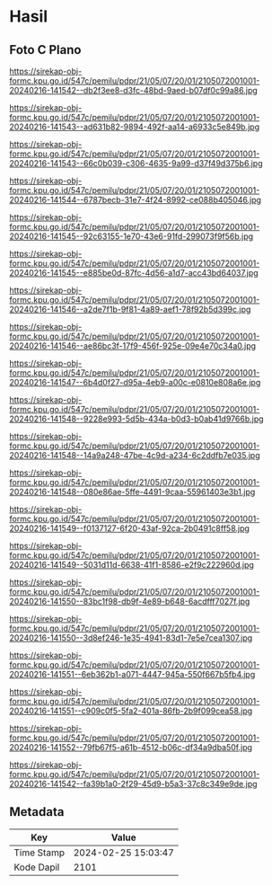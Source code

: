 # Hasil

## Foto C Plano

https://sirekap-obj-formc.kpu.go.id/547c/pemilu/pdpr/21/05/07/20/01/2105072001001-20240216-141542--db2f3ee8-d3fc-48bd-9aed-b07df0c99a86.jpg

https://sirekap-obj-formc.kpu.go.id/547c/pemilu/pdpr/21/05/07/20/01/2105072001001-20240216-141543--ad631b82-9894-492f-aa14-a6933c5e849b.jpg

https://sirekap-obj-formc.kpu.go.id/547c/pemilu/pdpr/21/05/07/20/01/2105072001001-20240216-141543--66c0b039-c306-4635-9a99-d37f49d375b6.jpg

https://sirekap-obj-formc.kpu.go.id/547c/pemilu/pdpr/21/05/07/20/01/2105072001001-20240216-141544--6787becb-31e7-4f24-8992-ce088b405046.jpg

https://sirekap-obj-formc.kpu.go.id/547c/pemilu/pdpr/21/05/07/20/01/2105072001001-20240216-141545--92c63155-1e70-43e6-91fd-299073f9f56b.jpg

https://sirekap-obj-formc.kpu.go.id/547c/pemilu/pdpr/21/05/07/20/01/2105072001001-20240216-141545--e885be0d-87fc-4d56-a1d7-acc43bd64037.jpg

https://sirekap-obj-formc.kpu.go.id/547c/pemilu/pdpr/21/05/07/20/01/2105072001001-20240216-141546--a2de7f1b-9f81-4a89-aef1-78f92b5d399c.jpg

https://sirekap-obj-formc.kpu.go.id/547c/pemilu/pdpr/21/05/07/20/01/2105072001001-20240216-141546--ae86bc3f-17f9-456f-925e-09e4e70c34a0.jpg

https://sirekap-obj-formc.kpu.go.id/547c/pemilu/pdpr/21/05/07/20/01/2105072001001-20240216-141547--6b4d0f27-d95a-4eb9-a00c-e0810e808a6e.jpg

https://sirekap-obj-formc.kpu.go.id/547c/pemilu/pdpr/21/05/07/20/01/2105072001001-20240216-141548--9228e993-5d5b-434a-b0d3-b0ab41d9766b.jpg

https://sirekap-obj-formc.kpu.go.id/547c/pemilu/pdpr/21/05/07/20/01/2105072001001-20240216-141548--14a9a248-47be-4c9d-a234-6c2ddfb7e035.jpg

https://sirekap-obj-formc.kpu.go.id/547c/pemilu/pdpr/21/05/07/20/01/2105072001001-20240216-141548--080e86ae-5ffe-4491-9caa-55961403e3b1.jpg

https://sirekap-obj-formc.kpu.go.id/547c/pemilu/pdpr/21/05/07/20/01/2105072001001-20240216-141549--f0137127-6f20-43af-92ca-2b0491c8ff58.jpg

https://sirekap-obj-formc.kpu.go.id/547c/pemilu/pdpr/21/05/07/20/01/2105072001001-20240216-141549--5031d11d-6638-41f1-8586-e2f9c222960d.jpg

https://sirekap-obj-formc.kpu.go.id/547c/pemilu/pdpr/21/05/07/20/01/2105072001001-20240216-141550--83bc1f98-db9f-4e89-b648-6acdfff7027f.jpg

https://sirekap-obj-formc.kpu.go.id/547c/pemilu/pdpr/21/05/07/20/01/2105072001001-20240216-141550--3d8ef246-1e35-4941-83d1-7e5e7cea1307.jpg

https://sirekap-obj-formc.kpu.go.id/547c/pemilu/pdpr/21/05/07/20/01/2105072001001-20240216-141551--6eb362b1-a071-4447-945a-550f667b5fb4.jpg

https://sirekap-obj-formc.kpu.go.id/547c/pemilu/pdpr/21/05/07/20/01/2105072001001-20240216-141551--c909c0f5-5fa2-401a-86fb-2b9f099cea58.jpg

https://sirekap-obj-formc.kpu.go.id/547c/pemilu/pdpr/21/05/07/20/01/2105072001001-20240216-141552--79fb67f5-a61b-4512-b06c-df34a9dba50f.jpg

https://sirekap-obj-formc.kpu.go.id/547c/pemilu/pdpr/21/05/07/20/01/2105072001001-20240216-141542--fa39b1a0-2f29-45d9-b5a3-37c8c349e9de.jpg


## Metadata

| Key        | Value               |
| ---------- | ------------------- |
| Time Stamp | 2024-02-25 15:03:47 |
| Kode Dapil | 2101                |



